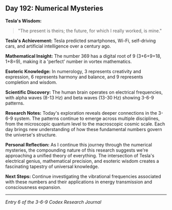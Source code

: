 ## Day 192: Numerical Mysteries

**Tesla's Wisdom:**
> "The present is theirs; the future, for which I really worked, is mine."

**Tesla's Achievement:**
Tesla predicted smartphones, Wi-Fi, self-driving cars, and artificial intelligence over a century ago.

**Mathematical Insight:**
The number 369 has a digital root of 9 (3+6+9=18, 1+8=9), making it a 'perfect' number in vortex mathematics.

**Esoteric Knowledge:**
In numerology, 3 represents creativity and expression, 6 represents harmony and balance, and 9 represents completion and wisdom.

**Scientific Discovery:**
The human brain operates on electrical frequencies, with alpha waves (8-13 Hz) and beta waves (13-30 Hz) showing 3-6-9 patterns.

**Research Notes:**
Today's exploration reveals deeper connections in the 3-6-9 system. The patterns continue to emerge across multiple disciplines, from the microscopic quantum level to the macroscopic cosmic scale. Each day brings new understanding of how these fundamental numbers govern the universe's structure.

**Personal Reflection:**
As I continue this journey through the numerical mysteries, the compounding nature of this research suggests we're approaching a unified theory of everything. The intersection of Tesla's electrical genius, mathematical precision, and esoteric wisdom creates a fascinating tapestry of universal knowledge.

**Next Steps:**
Continue investigating the vibrational frequencies associated with these numbers and their applications in energy transmission and consciousness expansion.

---
*Entry 6 of the 3-6-9 Codex Research Journal*